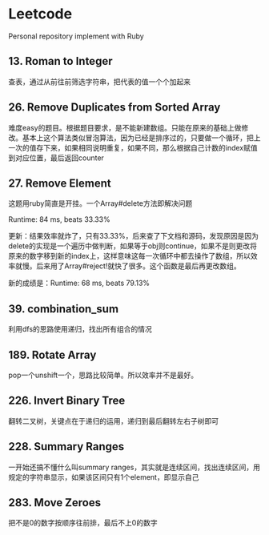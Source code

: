 # Leetcode
Personal repository implement with Ruby

## 13. Roman to Integer
查表，通过从前往前筛选字符串，把代表的值一个个加起来

## 26. Remove Duplicates from Sorted Array
难度easy的题目。根据题目要求，是不能新建数组。只能在原来的基础上做修改。基本上这个算法类似冒泡算法，因为已经是排序过的，只要做一个循环，把上一次的值存下来，如果相同说明重复，如果不同，那么根据自己计数的index赋值到对应位置，最后返回counter

## 27. Remove Element
这题用ruby简直是开挂。一个Array#delete方法即解决问题

Runtime: 84 ms, beats 33.33%

更新：结果效率就炸了，只有33.33%，后来查了下文档和源码，发现原因是因为delete的实现是一个遍历中做判断，如果等于obj则continue，如果不是则更改将原来的数字移到新的index上，这样意味这每一次循环中都去操作了数组，所以效率就慢。后来用了Array#reject!就快了很多。这个函数是最后再更改数组。

新的成绩是：Runtime: 68 ms, beats 79.13%

## 39. combination_sum
利用dfs的思路使用递归，找出所有组合的情况

## 189. Rotate Array
pop一个unshift一个，思路比较简单。所以效率并不是最好。

## 226. Invert Binary Tree
翻转二叉树，关键点在于递归的运用，递归到最后翻转左右子树即可

## 228. Summary Ranges
一开始还搞不懂什么叫summary ranges，其实就是连续区间，找出连续区间，用规定的字符串显示，如果该区间只有1个element，即显示自己

## 283. Move Zeroes
把不是0的数字按顺序往前排，最后不上0的数字
